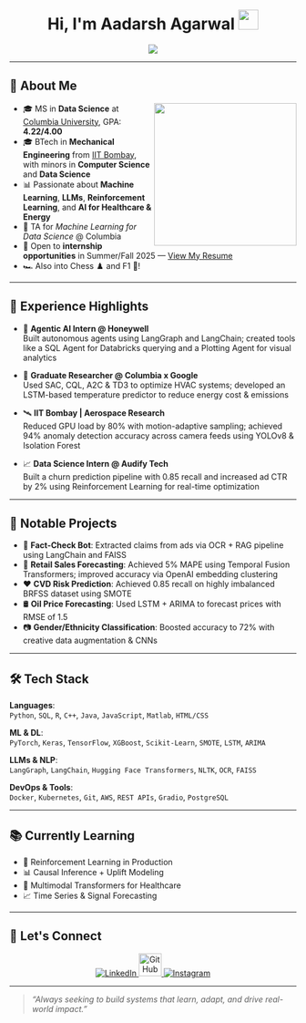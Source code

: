 <h1 align="center">Hi, I'm Aadarsh Agarwal <img src="https://media.giphy.com/media/hvRJCLFzcasrR4ia7z/giphy.gif" width="35"></h1>

<p align="center">
  <a href="https://github.com/DenverCoder1/readme-typing-svg">
    <img src="https://readme-typing-svg.herokuapp.com?font=Time+New+Roman&color=%23C8BE25&size=25&center=true&vCenter=true&width=600&height=100&lines=Data+Scientist;MS+in+Data+Science+@+Columbia+University;IIT+Bombay+Alumnus;Reinforcement+Learning+%7C+Causal+Inference+%7C+LLMs">
  </a>
</p>

---

## 🧠 About Me

<img align="right" src="https://github.com/7oSkaaa/7oSkaaa/blob/main/Images/Right_Side.gif?raw=true" width="250px">

- 🎓 MS in **Data Science** at [Columbia University](https://datascience.columbia.edu/), GPA: **4.22/4.00**  
- 🎓 BTech in **Mechanical Engineering** from [IIT Bombay](https://www.iitb.ac.in/), with minors in **Computer Science** and **Data Science**  
- 📊 Passionate about **Machine Learning**, **LLMs**, **Reinforcement Learning**, and **AI for Healthcare & Energy**  
- 🧠 TA for *Machine Learning for Data Science* @ Columbia  
- 💼 Open to **internship opportunities** in Summer/Fall 2025 — [View My Resume](https://drive.google.com/file/d/1U-QMvpH4Wnq5Oj4coDywHfmIP0GnFlbQ/view?usp=sharing)  
- 🏎️ Also into Chess ♟️ and F1 🏁!

---

## 💼 Experience Highlights

- 🧠 **Agentic AI Intern @ Honeywell**  
  Built autonomous agents using LangGraph and LangChain; created tools like a SQL Agent for Databricks querying and a Plotting Agent for visual analytics

- 🌱 **Graduate Researcher @ Columbia x Google**  
  Used SAC, CQL, A2C & TD3 to optimize HVAC systems; developed an LSTM-based temperature predictor to reduce energy cost & emissions

- 🛰️ **IIT Bombay | Aerospace Research**  
  Reduced GPU load by 80% with motion-adaptive sampling; achieved 94% anomaly detection accuracy across camera feeds using YOLOv8 & Isolation Forest

- 📈 **Data Science Intern @ Audify Tech**  
  Built a churn prediction pipeline with 0.85 recall and increased ad CTR by 2% using Reinforcement Learning for real-time optimization

---

## 🚀 Notable Projects

- 🤖 **Fact-Check Bot**: Extracted claims from ads via OCR + RAG pipeline using LangChain and FAISS  
- 🛒 **Retail Sales Forecasting**: Achieved 5% MAPE using Temporal Fusion Transformers; improved accuracy via OpenAI embedding clustering  
- ❤️ **CVD Risk Prediction**: Achieved 0.85 recall on highly imbalanced BRFSS dataset using SMOTE  
- 🛢️ **Oil Price Forecasting**: Used LSTM + ARIMA to forecast prices with RMSE of 1.5  
- 📷 **Gender/Ethnicity Classification**: Boosted accuracy to 72% with creative data augmentation & CNNs

---

## 🛠️ Tech Stack

**Languages**:  
`Python`, `SQL`, `R`, `C++`, `Java`, `JavaScript`, `Matlab`, `HTML/CSS`

**ML & DL**:  
`PyTorch`, `Keras`, `TensorFlow`, `XGBoost`, `Scikit-Learn`, `SMOTE`, `LSTM`, `ARIMA`

**LLMs & NLP**:  
`LangGraph`, `LangChain`, `Hugging Face Transformers`, `NLTK`, `OCR`, `FAISS`

**DevOps & Tools**:  
`Docker`, `Kubernetes`, `Git`, `AWS`, `REST APIs`, `Gradio`, `PostgreSQL`

---

## 📚 Currently Learning

- 🔁 Reinforcement Learning in Production  
- 📊 Causal Inference + Uplift Modeling  
- 🧠 Multimodal Transformers for Healthcare  
- 📈 Time Series & Signal Forecasting

---

## 🤝 Let's Connect

<p align="center">
  <a href="https://www.linkedin.com/in/aadarshagarwal5521/" target="_blank">
    <img src="https://img.icons8.com/doodle/40/000000/linkedin--v2.png" alt="LinkedIn"/>
  </a>
  <a href="https://github.com/AadarshAgarwal" target="_blank">
    <img src="https://cdn.iconscout.com/icon/free/png-256/web-earth-online-market-planet-search-secure-1-9563.png" width="40" height="40" alt="GitHub"/>
  </a>
  <a href="https://www.instagram.com/aadarsh_0801/" target="_blank">
    <img src="https://img.icons8.com/doodle/40/000000/instagram-new--v2.png" alt="Instagram"/>
  </a>
</p>

---

> *“Always seeking to build systems that learn, adapt, and drive real-world impact.”*
